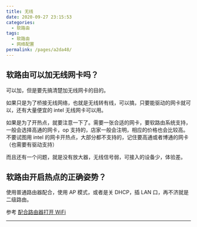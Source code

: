 ```yaml
---
title: 无线
date: 2020-09-27 23:15:53
categories:
  - 软路由
tags:
  - 软路由
  - 网络配置
permalink: /pages/a2da48/
---
```


## 软路由可以加无线网卡吗？

可以加，但是要先搞清楚加无线网卡的目的。

如果只是为了桥接无线网络，也就是无线转有线，可以搞，只要能驱动的网卡就可以，还有大量便宜的 intel 无线网卡可以用。

如果是为了开热点，就要注意一下了。需要一张合适的网卡，要软路由系统支持，一般会选择高通的网卡，op 支持的，店家一般会注明，相应的价格也会比较高。不要试图用 intel 的网卡开热点，大部分都不支持的，记住要高通或者博通的网卡（也需要有驱动支持）

而且还有一个问题，就是没有放大器，无线信号弱，可接入的设备少，体验差。

## 软路由开启热点的正确姿势？

使用普通路由器配合，使用 AP 模式，或者是关 DHCP，插 LAN 口，再不济就是二级路由。

参考 [配合路由器打开 WiFi](/pages/c067a6/)

---
